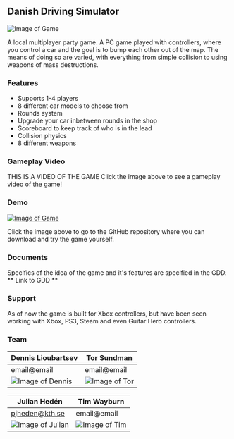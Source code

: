 ## Danish Driving Simulator
![Image of Game](https://pjheden.github.io/DDS-project/images/fireball.png)

A local multiplayer party game. A PC game played with controllers, where you control a car and the goal is to bump each other out of the map. The means of doing so are varied, with everything from simple collision to using weapons of mass destructions.

### Features
- Supports 1-4 players
- 8 different car models to choose from
- Rounds system
- Upgrade your car inbetween rounds in the shop
- Scoreboard to keep track of who is in the lead
- Collision physics
- 8 different weapons

### Gameplay Video
THIS IS A VIDEO OF THE GAME
Click the image above to see a gameplay video of the game!

### Demo
[![Image of Game](https://pjheden.github.io/DDS-project/images/menuscene.png)](https://github.com/pjheden/DDS_gitversion)

Click the image above to go to the GitHub repository where you can download and try the game yourself.

### Documents
Specifics of the idea of the game and it's features are specified in the GDD. 
** Link to GDD **

### Support

As of now the game is built for Xbox controllers, but have been seen working with Xbox, PS3, Steam and even Guitar Hero controllers.

### Team

Dennis Lioubartsev | Tor Sundman
------------ | -------------
email@email | email@email
![Image of Dennis](https://pjheden.github.io/DDS-project/images/dennis.jpg) | ![Image of Tor](https://pjheden.github.io/DDS-project/images/tor.jpg)

Julian Hedén | Tim Wayburn
------------ | -------------
pjheden@kth.se | email@email
![Image of Julian](https://pjheden.github.io/DDS-project/images/julian.jpg) | ![Image of Tim](https://pjheden.github.io/DDS-project/images/tim.jpg)
